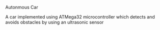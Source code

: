 Autonmous Car



A car implemented using ATMega32 microcontroller which detects and avoids obstacles by using an ultrasonic sensor
